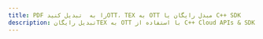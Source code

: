 ---title: PDF را به  تبدیل کنیدOTT، TEX به OTT مبدل رایگان یا C++ SDKdescription: تبدیل رایگانTEX به OTT با استفاده از C++ Cloud APIs & SDK همچنین اسناد PDF را در Cloud ایجاد، ویرایش و رندر کنید.---